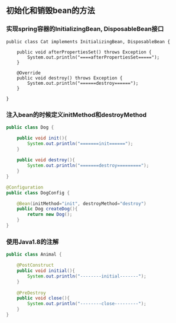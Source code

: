 ## 初始化和销毁bean的方法

### 实现spring容器的InitializingBean, DisposableBean接口
```
public class Cat implements InitializingBean, DisposableBean {

	public void afterPropertiesSet() throws Exception {
		System.out.println("====afterPropertiesSet=====");
	}

	@Override
	public void destroy() throws Exception {
		System.out.println("======destroy======");
	}

}
```

### 注入bean的时候定义initMethod和destroyMethod
```java
public class Dog {

	public void init(){
		System.out.println("=======init======");
	}
	
	public void destroy(){
		System.out.println("=======destroy=========");
	}
}

@Configuration
public class DogConfig {

	@Bean(initMethod="init", destroyMethod="destroy")
	public Dog createDog(){
		return new Dog();
	}
}
```


### 使用Java1.8的注解

```java
public class Animal {

	@PostConstruct
	public void initial(){
		System.out.println("--------initial-------");
	}
	
	@PreDestroy
	public void close(){
		System.out.println("--------close---------");
	}
}
```